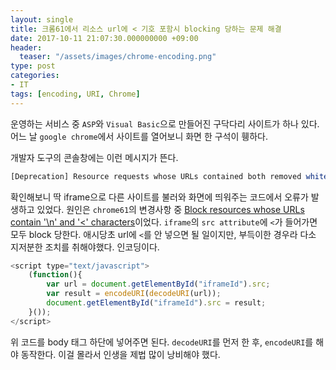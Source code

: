 ```yaml
---
layout: single
title: 크롬61에서 리소스 url에 < 기호 포함시 blocking 당하는 문제 해결
date: 2017-10-11 21:07:30.000000000 +09:00
header:
  teaser: "/assets/images/chrome-encoding.png"
type: post
categories:
- IT
tags: [encoding, URI, Chrome]
---
```


운영하는 서비스 중 `ASP`와 `Visual Basic`으로 만들어진 구닥다리 사이트가 하나 있다. 
어느 날 `google chrome`에서 사이트를 열어보니 화면 한 구석이 휑하다.

개발자 도구의 콘솔창에는 이런 메시지가 뜬다.
```javascript
[Deprecation] Resource requests whose URLs contained both removed whitespace (`\n`, `\r`, `\t`) characters and less-than characters (`<`) are blocked. Please remove newlines and encode less-than characters from places like element attribute values in order to load these resources. See https://www.chromestatus.com/feature/5735596811091968 for more details.
```

확인해보니 딱 iframe으로 다른 사이트를 불러와 화면에 띄워주는 코드에서 오류가 발생하고 있었다.
원인은 `chrome61`의 변경사항 중 [Block resources whose URLs contain '\n' and '<' characters](https://developers.google.com/web/updates/2017/08/chrome-61-deprecations#block_resources_whose_urls_contain_n_and_wzxhzdk2_characters)이었다.
`iframe`의 `src attribute`에 `<`가 들어가면 모두 block 당한다.
애시당초 url에 `<`를 안 넣으면 될 일이지만, 부득이한 경우라 다소 지저분한 조치를 취해야했다. 인코딩이다.

```javascript
<script type="text/javascript">
    (function(){
        var url = document.getElementById("iframeId").src;            
        var result = encodeURI(decodeURI(url));    
        document.getElementById("iframeId").src = result;
    }());
</script>
```

위 코드를 body 태그 하단에 넣어주면 된다. `decodeURI`를 먼저 한 후, `encodeURI`를 해야 동작한다. 이걸 몰라서 인생을 제법 많이 낭비해야 했다.